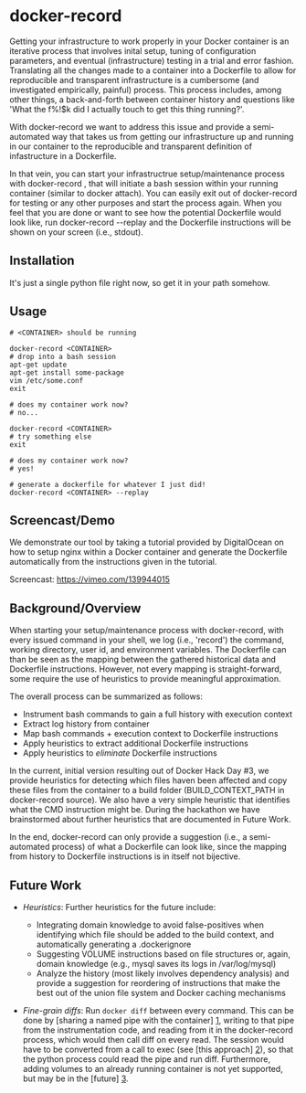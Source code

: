 docker-record
=============

Getting your infrastructure to work properly in your Docker container is an iterative process that involves inital setup, tuning of configuration parameters, and eventual (infrastructure) testing in a trial and error fashion. Translating all the changes made to a container into a Dockerfile to allow for reproducible and transparent infrastructure is a cumbersome (and investigated empirically, painful) process. This process includes, among other things, a back-and-forth between container history and questions like 'What the f%!$k did I actually touch to get this thing running?'.

With docker-record we want to address this issue and provide a semi-automated way that takes us from getting our infrastructure up and running in our container to the reproducible and transparent definition of infastructure in a Dockerfile.

In that vein, you can start your infrastructrue setup/maintenance process with docker-record <CONTAINER>, that will initiate a bash session within your running container (similar to docker attach). You can easily exit out of docker-record for testing or any other purposes and start the process again. When you feel that you are done or want to see how the potential Dockerfile would look like, run docker-record <CONTAINER> --replay and the Dockerfile instructions will be shown on your screen (i.e., stdout).

Installation
------------
It's just a single python file right now, so get it in your path somehow.

Usage
-----

    # <CONTAINER> should be running

    docker-record <CONTAINER>
    # drop into a bash session
    apt-get update
    apt-get install some-package
    vim /etc/some.conf
    exit

    # does my container work now?
    # no...

    docker-record <CONTAINER>
    # try something else
    exit

    # does my container work now?
    # yes!

    # generate a dockerfile for whatever I just did!
    docker-record <CONTAINER> --replay


Screencast/Demo
----------------

We demonstrate our tool by taking a tutorial provided by DigitalOcean on how to setup nginx within a Docker container and generate the Dockerfile automatically from the instructions given in the tutorial.

Screencast: https://vimeo.com/139944015


Background/Overview
--------------------

When starting your setup/maintenance process with docker-record, with every issued command in your shell, we log (i.e., 'record') the command, working directory, user id, and environment variables. 
The Dockerfile can than be seen as the mapping between the gathered historical data and Dockerfile instructions. However, not every mapping is straight-forward, some require the use of heuristics to provide meaningful approximation.

The overall process can be summarized as follows:
- Instrument bash commands to gain a full history with execution context
- Extract log history from container
- Map bash commands + execution context to Dockerfile instructions
- Apply heuristics to extract additional Dockerfile instructions
- Apply heuristics to *eliminate* Dockerfile instructions

In the current, initial version resulting out of Docker Hack Day #3, we provide heuristics for detecting which 
files haven been affected and copy these files from the container to a build folder (BUILD_CONTEXT_PATH in docker-record source).
We also have a very simple heuristic that identifies what the CMD instruction might be.
During the hackathon we have brainstormed about further heuristics that are documented in Future Work. 

In the end, docker-record can only provide a suggestion (i.e., a semi-automated process) of what a Dockerfile can look like, since the mapping from history to Dockerfile instructions is in itself not bijective.

Future Work
-----------

- *Heuristics*: Further heuristics for the future include:
    * Integrating domain knowledge to avoid false-positives when identifying which file should be added to the build context, and automatically generating a .dockerignore
    * Suggesting VOLUME instructions based on file structures or, again, domain knowledge (e.g., mysql saves its logs in /var/log/mysql)
    * Analyze the history (most likely involves dependency analysis) and provide a suggestion for reordering of instructions that make the best out of the union file system and Docker caching mechanisms

- *Fine-grain diffs*: Run `docker diff` between every command. This can be done by [sharing a named pipe with the container] [1], writing to that pipe from the instrumentation code, and reading from it in the docker-record process, which would then call diff on every read. The session would have to be converted from a call to exec (see [this approach] [2]), so that the python process could read the pipe and run diff. Furthermore, adding volumes to an already running container is not yet supported, but may be in the [future] [3].

[1]: https://github.com/docker/docker/issues/14221#issuecomment-116618705
[2]: https://github.com/d11wtq/dockerpty/issues/30 "Maybe we could contribute to this other project."
[3]: https://github.com/docker/docker/pull/14242 "Look, a volume api!"
